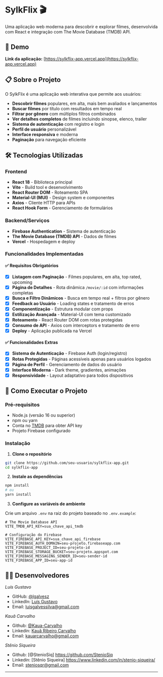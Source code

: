 # SylkFlix 🎬

Uma aplicação web moderna para descobrir e explorar filmes, desenvolvida com React e integração com The Movie Database (TMDB) API.

## 🚀 Demo

**Link da aplicação:** [https://sylkflix-app.vercel.app](https://sylkflix-app.vercel.app)

## 📋 Sobre o Projeto

O SylkFlix é uma aplicação web interativa que permite aos usuários:

- **Descobrir filmes** populares, em alta, mais bem avaliados e lançamentos
- **Buscar filmes** por título com resultados em tempo real
- **Filtrar por gênero** com múltiplos filtros combinados
- **Ver detalhes completos** de filmes incluindo sinopse, elenco, trailer
- **Sistema de autenticação** com registro e login
- **Perfil de usuário** personalizável
- **Interface responsiva** e moderna
- **Paginação** para navegação eficiente

## 🛠️ Tecnologias Utilizadas

### Frontend
- **React 18** - Biblioteca principal
- **Vite** - Build tool e desenvolvimento
- **React Router DOM** - Roteamento SPA
- **Material-UI (MUI)** - Design system e componentes
- **Axios** - Cliente HTTP para APIs
- **React Hook Form** - Gerenciamento de formulários

### Backend/Serviços
- **Firebase Authentication** - Sistema de autenticação
- **The Movie Database (TMDB) API** - Dados de filmes
- **Vercel** - Hospedagem e deploy

### Funcionalidades Implementadas

#### ✅ Requisitos Obrigatórios
- [x] **Listagem com Paginação** - Filmes populares, em alta, top rated, upcoming
- [x] **Página de Detalhes** - Rota dinâmica `/movie/:id` com informações completas
- [x] **Busca e Filtro Dinâmicos** - Busca em tempo real + filtros por gênero
- [x] **Feedback ao Usuário** - Loading states e tratamento de erros
- [x] **Componentização** - Estrutura modular com props
- [x] **Estilização Avançada** - Material-UI com tema customizado
- [x] **Roteamento** - React Router DOM com rotas protegidas
- [x] **Consumo de API** - Axios com interceptors e tratamento de erro
- [x] **Deploy** - Aplicação publicada na Vercel

#### ✅ Funcionalidades Extras
- [x] **Sistema de Autenticação** - Firebase Auth (login/registro)
- [x] **Rotas Protegidas** - Páginas acessíveis apenas para usuários logados
- [x] **Página de Perfil** - Gerenciamento de dados do usuário
- [x] **Interface Moderna** - Dark theme, gradientes, animações
- [x] **Responsividade** - Layout adaptativo para todos dispositivos

## 🚀 Como Executar o Projeto

### Pré-requisitos
- Node.js (versão 16 ou superior)
- npm ou yarn
- Conta no [TMDB](https://www.themoviedb.org/settings/api) para obter API key
- Projeto Firebase configurado

### Instalação

1. **Clone o repositório**
```bash
git clone https://github.com/seu-usuario/sylkflix-app.git
cd sylkflix-app
```

2. **Instale as dependências**
```bash
npm install
# ou
yarn install
```

3. **Configure as variáveis de ambiente**

Crie um arquivo `.env` na raiz do projeto baseado no `.env.example`:

```env
# The Movie Database API
VITE_TMDB_API_KEY=sua_chave_api_tmdb

# Configuração do Firebase
VITE_FIREBASE_API_KEY=sua_chave_api_firebase
VITE_FIREBASE_AUTH_DOMAIN=seu-projeto.firebaseapp.com
VITE_FIREBASE_PROJECT_ID=seu-projeto-id
VITE_FIREBASE_STORAGE_BUCKET=seu-projeto.appspot.com
VITE_FIREBASE_MESSAGING_SENDER_ID=seu-sender-id
VITE_FIREBASE_APP_ID=seu-app-id
```

## 👨‍💻 Desenvolvedores

*Luís Gustavo*
- GitHub: [@lgalvesz](https://github.com/lgalvesz)
- LinkedIn: [Luís Gustavo](https://www.linkedin.com/in/luisgustavoalves/)
- Email: luisgalvessilva@gmail.com

*Kauã Carvalho*
- Github: [@Kaua-Carvalho](https://github.com/Kaua-Carvalho)
- Linkedin: [Kauã Ribeiro Carvalho](https://www.linkedin.com/in/kauã-ribeiro-carvalho/)
- Email: kauarcarvalho@gmail.com

*Stênio Siqueira*
- Github: [@StenioSiq] https://github.com/StenioSiq
- Linkedin: [Stênio Siqueira] https://www.linkedin.com/in/stenio-siqueira/
- Email: steniosqr@gmail.com
---